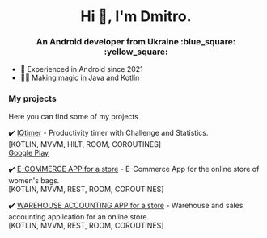 <h1 align="center">Hi 👋, I'm Dmitro.</h1>
<h3 align="center">An Android developer from Ukraine :blue_square: :yellow_square:</h3>

- :date: Experienced in Android since 2021
-	:fairy_man: Making magic in Java and Kotlin

### My projects

Here you can find some of my projects

✔️ [IQtimer](https://github.com/git-cdv/iqtimer_kotlin) - Productivity timer with Challenge and Statistics.<br/>
[KOTLIN, MVVM, HILT, ROOM, COROUTINES] <br/>
[Google Play](https://play.google.com/store/apps/details?id=com.chkan.iqtimer)

✔️ [E-COMMERCE APP for a store](https://play.google.com/store/apps/details?id=com.chkan.shopapp) - E-Commerce App for the online store of women's bags.<br/>
[KOTLIN, MVVM, REST, ROOM, COROUTINES] <br/>

✔️ [WAREHOUSE ACCOUNTING APP for a store](https://github.com/git-cdv/warehouse_store/tree/master) - Warehouse and sales accounting application for an online
store.<br/>
[KOTLIN, MVVM, REST, ROOM, COROUTINES] <br/>
